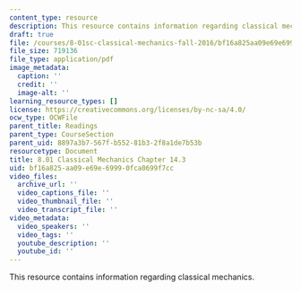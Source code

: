 ```yaml
---
content_type: resource
description: This resource contains information regarding classical mechanics.
draft: true
file: /courses/8-01sc-classical-mechanics-fall-2016/bf16a825aa09e69e69990fca0699f7cc_MIT8_01F16_chapter14.3.pdf
file_size: 719136
file_type: application/pdf
image_metadata:
  caption: ''
  credit: ''
  image-alt: ''
learning_resource_types: []
license: https://creativecommons.org/licenses/by-nc-sa/4.0/
ocw_type: OCWFile
parent_title: Readings
parent_type: CourseSection
parent_uid: 8897a3b7-567f-b552-81b3-2f8a1de7b53b
resourcetype: Document
title: 8.01 Classical Mechanics Chapter 14.3
uid: bf16a825-aa09-e69e-6999-0fca0699f7cc
video_files:
  archive_url: ''
  video_captions_file: ''
  video_thumbnail_file: ''
  video_transcript_file: ''
video_metadata:
  video_speakers: ''
  video_tags: ''
  youtube_description: ''
  youtube_id: ''
---
```

This resource contains information regarding classical mechanics.